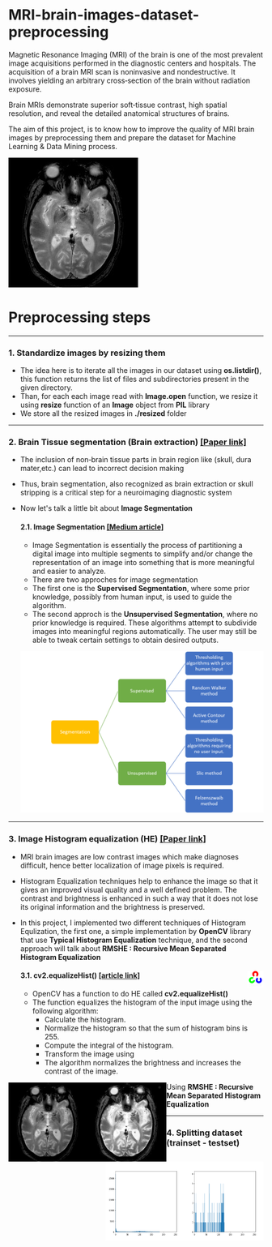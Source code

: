 # MRI-brain-images-dataset-preprocessing
Magnetic Resonance Imaging (MRI) of the brain is one of the most prevalent image acquisitions performed in the diagnostic centers and hospitals. The acquisition of a brain MRI scan is noninvasive and nondestructive. It involves yielding an arbitrary cross‐section of the brain without radiation exposure.

Brain MRIs demonstrate superior soft‐tissue contrast, high spatial resolution, and reveal the detailed anatomical structures of brains.

The aim of this project, is to know how to improve the quality of MRI brain images by preprocessing them and prepare the dataset for Machine Learning &amp; Data Mining process.

![An example of an MRI Brain image](MRI_Brain_Image_Example.jpg)

# Preprocessing steps

-----------------------------------------------------------------------------------------------------------------------------------------------------------------------

### 1. Standardize images by resizing them
- The idea here is to iterate all the images in our dataset using **os.listdir()**, this function returns the list of files and subdirectories present in the given directory.
- Than, for each each image read with **Image.open** function, we resize it using **resize** function of an **Image** object from **PIL** library
- We store all the resized images in **./resized** folder

-----------------------------------------------------------------------------------------------------------------------------------------------------------------------

### 2. Brain Tissue segmentation (Brain extraction) [[Paper link]](https://www.researchgate.net/publication/339708961_Conventional_and_Deep_Learning_Methods_for_Skull_Stripping_in_Brain_MRI)
- The inclusion of non‐brain tissue parts in brain region like (skull, dura mater,etc.) can lead to incorrect decision making
- Thus, brain segmentation, also recognized as brain extraction or skull stripping is a critical step for a neuroimaging diagnostic system
- Now let's talk a little bit about **Image Segmentation**
  #### 2.1. Image Segmentation [[Medium article]](https://towardsdatascience.com/image-segmentation-using-pythons-scikit-image-module-533a61ecc980)
  - Image Segmentation is essentially the process of partitioning a digital image into multiple segments to simplify and/or change the representation of an image into something that is more meaningful and easier to analyze.
  - There are two approches for image segmentation
  - The first one is the **Supervised Segmentation**, where some prior knowledge, possibly from human input, is used to guide the algorithm.
  - The second approch is the **Unsupervised Segmentation**, where no prior knowledge is required. These algorithms attempt to subdivide images into meaningful regions automatically. The user may still be able to tweak certain settings to obtain desired outputs.
  
  ![image segmentation](image_seg.png)

-----------------------------------------------------------------------------------------------------------------------------------------------------------------------

### 3. Image Histogram equalization (HE) [[Paper link]](https://arxiv.org/ftp/arxiv/papers/2003/2003.06615.pdf)
- MRI brain images are low contrast images which make diagnoses difficult, hence better localization of image pixels is required. 
- Histogram Equalization techniques help to enhance the image so that it gives an improved visual quality and a well defined problem. The contrast and brightness is enhanced in such a way that it does not lose its original information and the brightness is preserved.
- In this project, I implemented two different techniques of Histogram Equlization, the first one, a simple implementation by **OpenCV** library that use **Typical Histogram Equalization** technique, and the second approach will talk about **RMSHE : Recursive Mean Separated Histogram Equalization** 

  #### 3.1. cv2.equalizeHist() [[article link]](https://opencv24-python-tutorials.readthedocs.io/en/latest/py_tutorials/py_imgproc/py_histograms/py_histogram_equalization/py_histogram_equalization.html) <img align="right" src="project_images/opencv.png">
  - OpenCV has a function to do HE called **cv2.equalizeHist()**
  - The function equalizes the histogram of the input image using the following algorithm:
    - Calculate the histogram.
    - Normalize the histogram so that the sum of histogram bins is 255.
    - Compute the integral of the histogram.
    - Transform the image using
    - The algorithm normalizes the brightness and increases the contrast of the image.
 
<img width="312" height="156" align="left" src="project_images/img_equ_opencv.png"><img width="312" height="156" align="right" src="project_images/img_equ_opencv_hist1.png">

- Using **RMSHE : Recursive Mean Separated Histogram Equalization**

-----------------------------------------------------------------------------------------------------------------------------------------------------------------------

### 4. Splitting dataset (trainset - testset) 

